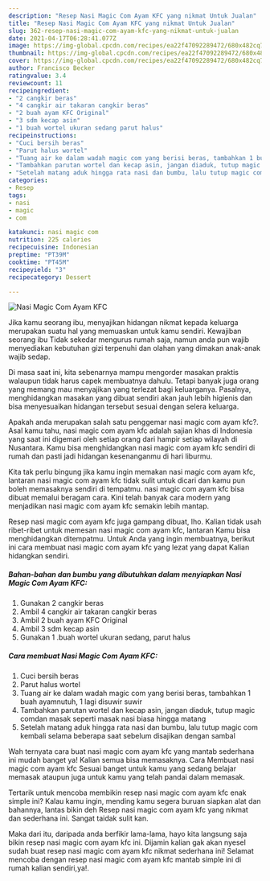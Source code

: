 ```yaml
---
description: "Resep Nasi Magic Com Ayam KFC yang nikmat Untuk Jualan"
title: "Resep Nasi Magic Com Ayam KFC yang nikmat Untuk Jualan"
slug: 362-resep-nasi-magic-com-ayam-kfc-yang-nikmat-untuk-jualan
date: 2021-04-17T06:28:41.077Z
image: https://img-global.cpcdn.com/recipes/ea22f47092289472/680x482cq70/nasi-magic-com-ayam-kfc-foto-resep-utama.jpg
thumbnail: https://img-global.cpcdn.com/recipes/ea22f47092289472/680x482cq70/nasi-magic-com-ayam-kfc-foto-resep-utama.jpg
cover: https://img-global.cpcdn.com/recipes/ea22f47092289472/680x482cq70/nasi-magic-com-ayam-kfc-foto-resep-utama.jpg
author: Francisco Becker
ratingvalue: 3.4
reviewcount: 11
recipeingredient:
- "2 cangkir beras"
- "4 cangkir air takaran cangkir beras"
- "2 buah ayam KFC Original"
- "3 sdm kecap asin"
- "1 buah wortel ukuran sedang parut halus"
recipeinstructions:
- "Cuci bersih beras"
- "Parut halus wortel"
- "Tuang air ke dalam wadah magic com yang berisi beras, tambahkan 1 buah ayamnutuh, 1 lagi disuwir suwir"
- "Tambahkan parutan wortel dan kecap asin, jangan diaduk, tutup magic comdan masak seperti masak nasi biasa hingga matang"
- "Setelah matang aduk hingga rata nasi dan bumbu, lalu tutup magic com kembali selama beberapa saat sebelum disajikan dengan sambal"
categories:
- Resep
tags:
- nasi
- magic
- com

katakunci: nasi magic com 
nutrition: 225 calories
recipecuisine: Indonesian
preptime: "PT39M"
cooktime: "PT45M"
recipeyield: "3"
recipecategory: Dessert

---
```



![Nasi Magic Com Ayam KFC](https://img-global.cpcdn.com/recipes/ea22f47092289472/680x482cq70/nasi-magic-com-ayam-kfc-foto-resep-utama.jpg)

Jika kamu seorang ibu, menyajikan hidangan nikmat kepada keluarga merupakan suatu hal yang memuaskan untuk kamu sendiri. Kewajiban seorang ibu Tidak sekedar mengurus rumah saja, namun anda pun wajib menyediakan kebutuhan gizi terpenuhi dan olahan yang dimakan anak-anak wajib sedap.

Di masa  saat ini, kita sebenarnya mampu mengorder masakan praktis walaupun tidak harus capek membuatnya dahulu. Tetapi banyak juga orang yang memang mau menyajikan yang terlezat bagi keluarganya. Pasalnya, menghidangkan masakan yang dibuat sendiri akan jauh lebih higienis dan bisa menyesuaikan hidangan tersebut sesuai dengan selera keluarga. 



Apakah anda merupakan salah satu penggemar nasi magic com ayam kfc?. Asal kamu tahu, nasi magic com ayam kfc adalah sajian khas di Indonesia yang saat ini digemari oleh setiap orang dari hampir setiap wilayah di Nusantara. Kamu bisa menghidangkan nasi magic com ayam kfc sendiri di rumah dan pasti jadi hidangan kesenanganmu di hari liburmu.

Kita tak perlu bingung jika kamu ingin memakan nasi magic com ayam kfc, lantaran nasi magic com ayam kfc tidak sulit untuk dicari dan kamu pun boleh memasaknya sendiri di tempatmu. nasi magic com ayam kfc bisa dibuat memalui beragam cara. Kini telah banyak cara modern yang menjadikan nasi magic com ayam kfc semakin lebih mantap.

Resep nasi magic com ayam kfc juga gampang dibuat, lho. Kalian tidak usah ribet-ribet untuk memesan nasi magic com ayam kfc, lantaran Kamu bisa menghidangkan ditempatmu. Untuk Anda yang ingin membuatnya, berikut ini cara membuat nasi magic com ayam kfc yang lezat yang dapat Kalian hidangkan sendiri.

<!--inarticleads1-->

##### Bahan-bahan dan bumbu yang dibutuhkan dalam menyiapkan Nasi Magic Com Ayam KFC:

1. Gunakan 2 cangkir beras
1. Ambil 4 cangkir air takaran cangkir beras
1. Ambil 2 buah ayam KFC Original
1. Ambil 3 sdm kecap asin
1. Gunakan 1 .buah wortel ukuran sedang, parut halus




<!--inarticleads2-->

##### Cara membuat Nasi Magic Com Ayam KFC:

1. Cuci bersih beras
1. Parut halus wortel
1. Tuang air ke dalam wadah magic com yang berisi beras, tambahkan 1 buah ayamnutuh, 1 lagi disuwir suwir
1. Tambahkan parutan wortel dan kecap asin, jangan diaduk, tutup magic comdan masak seperti masak nasi biasa hingga matang
1. Setelah matang aduk hingga rata nasi dan bumbu, lalu tutup magic com kembali selama beberapa saat sebelum disajikan dengan sambal




Wah ternyata cara buat nasi magic com ayam kfc yang mantab sederhana ini mudah banget ya! Kalian semua bisa memasaknya. Cara Membuat nasi magic com ayam kfc Sesuai banget untuk kamu yang sedang belajar memasak ataupun juga untuk kamu yang telah pandai dalam memasak.

Tertarik untuk mencoba membikin resep nasi magic com ayam kfc enak simple ini? Kalau kamu ingin, mending kamu segera buruan siapkan alat dan bahannya, lantas bikin deh Resep nasi magic com ayam kfc yang nikmat dan sederhana ini. Sangat taidak sulit kan. 

Maka dari itu, daripada anda berfikir lama-lama, hayo kita langsung saja bikin resep nasi magic com ayam kfc ini. Dijamin kalian gak akan nyesel sudah buat resep nasi magic com ayam kfc nikmat sederhana ini! Selamat mencoba dengan resep nasi magic com ayam kfc mantab simple ini di rumah kalian sendiri,ya!.

